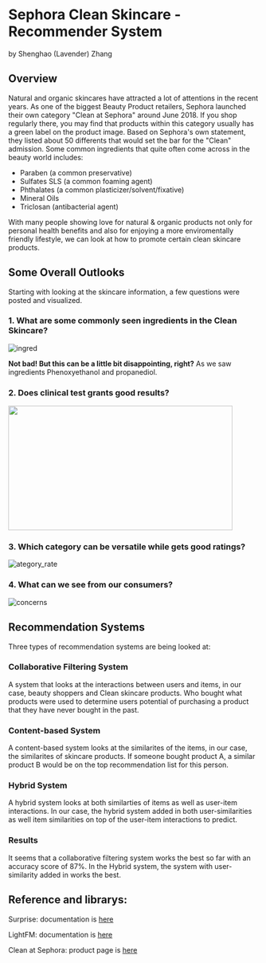 # Sephora Clean Skincare - Recommender System
by Shenghao (Lavender) Zhang

## Overview
Natural and organic skincares have attracted a lot of attentions in the recent years. As one of the biggest Beauty Product retailers, Sephora launched their own category "Clean at Sephora" around June 2018. If you shop regularly there, you may find that products within this category usually has a green label on the product image. Based on Sephora's own statement, they listed about 50 differents that would set the bar for the "Clean" admission. Some common ingredients that quite often come across in the beauty world includes: 

- Paraben (a common preservative)
- Sulfates SLS (a common foaming agent)
- Phthalates (a common plasticizer/solvent/fixative)
- Mineral Oils 
- Triclosan (antibacterial agent)

With many people showing love for natural & organic products not only for personal health benefits and also for enjoying a more enviromentally friendly lifestyle, we can look at how to promote certain clean skincare products. 

## Some Overall Outlooks
Starting with looking at the skincare information, a few questions were posted and visualized. 

### 1. What are some commonly seen ingredients in the Clean Skincare?
![ingred](https://github.com/lavsz/Mod4_Project_Sephora/blob/main/Pictures/All_prod.png)

**Not bad! But this can be a little bit disappointing, right?** As we saw ingredients Phenoxyethanol and propanediol.

### 2. Does clinical test grants good results?

<img src = 'https://github.com/lavsz/Mod4_Project_Sephora/blob/main/Pictures/Screen%20Shot%202021-01-13%20at%205.37.11%20PM.png' width="450" height="250">

### 3. Which category can be versatile while gets good ratings?

![ategory_rate](https://github.com/lavsz/Mod4_Project_Sephora/blob/main/Pictures/Screen%20Shot%202021-01-13%20at%205.39.27%20PM.png)

### 4. What can we see from our consumers?
![concerns](https://github.com/lavsz/Mod4_Project_Sephora/blob/main/Pictures/Screen%20Shot%202021-01-14%20at%205.55.02%20PM.png)


## Recommendation Systems

Three types of recommendation systems are being looked at:

### Collaborative Filtering System

A system that looks at the interactions between users and items, in our case, beauty shoppers and Clean skincare products. Who bought what products were used to determine users potential of purchasing a product that they have never bought in the past.

### Content-based System

A content-based system looks at the similarites of the items, in our case, the similarites of skincare products. If someone bought product A, a similar product B would be on the top recommendation list for this person. 

### Hybrid System

A hybrid system looks at both similarties of items as well as user-item interactions. In our case, the hybrid system added in both user-similarities as well item similarities on top of the user-item interactions to predict. 

### Results

It seems that a collaborative filtering system works the best so far with an accuracy score of 87%. In the Hybrid system, the system with user-similarity added in works the best. 

## Reference and librarys:
Surprise: documentation is [here](https://surprise.readthedocs.io/en/stable/getting_started.html)

LightFM: documentation is [here](https://making.lyst.com/lightfm/docs/home.html)

Clean at Sephora: product page is [here](https://www.sephora.com/beauty/clean-beauty-products)



